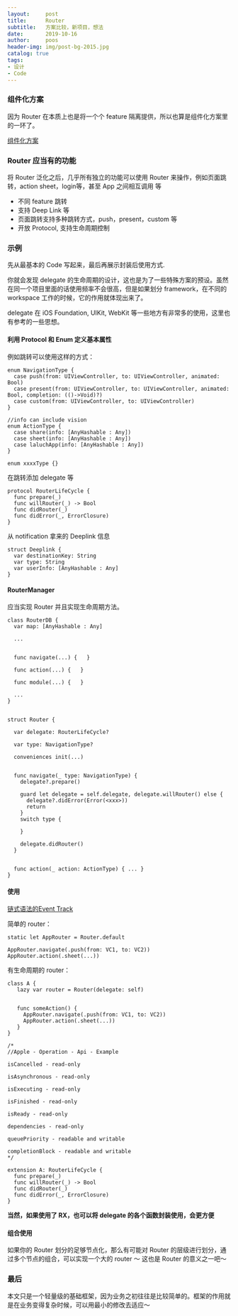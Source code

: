 ```yaml
---
layout:     post
title:      Router
subtitle:   方案比较，新项目，想法
date:       2019-10-16
author:     poos
header-img: img/post-bg-2015.jpg
catalog: true
tags:
- 设计
- Code
---
```



### 组件化方案

因为 Router 在本质上也是将一个个 feature 隔离提供，所以也算是组件化方案里的一环了。

[组件化方案](https://poos.github.io/2018/10/10/Module/)

### Router 应当有的功能

将 Router 泛化之后，几乎所有独立的功能可以使用 Router 来操作，例如页面跳转，action sheet，login等，甚至 App 之间相互调用 等

- 不同 feature 跳转
- 支持 Deep Link 等
- 页面跳转支持多种跳转方式，push，present，custom 等
- 开放 Protocol, 支持生命周期控制


### 示例

先从最基本的 Code 写起来，最后再展示封装后使用方式.

你就会发现 delegate 的生命周期的设计，这也是为了一些特殊方案的预设。虽然在同一个项目里面的话使用频率不会很高，但是如果划分 framework，在不同的 workspace 工作的时候，它的作用就体现出来了。

delegate 在 iOS Foundation, UIKit, WebKit 等一些地方有非常多的使用，这里也有参考的一些思想。

#### 利用 Protocol 和 Enum 定义基本属性

例如跳转可以使用这样的方式：
```
enum NavigationType {
  case push(from: UIViewController, to: UIViewController, animated: Bool)
  case present(from: UIViewController, to: UIViewController, animated: Bool, completion: (()->Void)?)
  case custom(from: UIViewController, to: UIViewController)
}

//info can include vision
enum ActionType {
  case share(info: [AnyHashable : Any])
  case sheet(info: [AnyHashable : Any])
  case laluchApp(info: [AnyHashable : Any])
}

enum xxxxType {}
```


在跳转添加 delegate 等
```
protocol RouterLifeCycle {
  func prepare(_)
  func willRouter(_) -> Bool
  func didRouter(_)
  func didError(_, ErrorClosure)
}
```


从 notification 拿来的 Deeplink 信息
```
struct Deeplink {
  var destinationKey: String
  var type: String
  var userInfo: [AnyHashable : Any]
}
```

#### RouterManager

应当实现 Router 并且实现生命周期方法。

```
class RouterDB {
  var map: [AnyHashable : Any]

  ...


  func navigate(...) {   }

  func action(...) {   }

  func module(...) {   }

  ...
}


struct Router {

  var delegate: RouterLifeCycle?

  var type: NavigationType?

  conveniences init(...)


  func navigate(_ type: NavigationType) {
    delegate?.prepare()

    guard let delegate = self.delegate, delegate.willRouter() else {
      delegate?.didError(Error(<xxx>))
      return
    }
    switch type {

    }

    delegate.didRouter()
  }


  func action(_ action: ActionType) { ... }
}
```

#### 使用


[链式语法的Event Track](https://poos.github.io/2018/07/17/ProjectEvent/)

简单的 router：

```
static let AppRouter = Router.default

AppRouter.navigate(.push(from: VC1, to: VC2))
AppRouter.action(.sheet(...))
```

有生命周期的 router：

```
class A {
   lazy var router = Router(delegate: self)


   func someAction() {
     AppRouter.navigate(.push(from: VC1, to: VC2))
     AppRouter.action(.sheet(...))
   }
}

/*
//Apple - Operation - Api - Example

isCancelled - read-only

isAsynchronous - read-only

isExecuting - read-only

isFinished - read-only

isReady - read-only

dependencies - read-only

queuePriority - readable and writable

completionBlock - readable and writable
*/

extension A: RouterLifeCycle {
  func prepare(_)
  func willRouter(_) -> Bool
  func didRouter(_)
  func didError(_, ErrorClosure)
}
```

**当然，如果使用了 RX，也可以将 delegate 的各个函数封装使用，会更方便**


#### 组合使用


如果你的 Router 划分的足够节点化，那么有可能对 Router 的层级进行划分，通过多个节点的组合，可以实现一个大的 router ～ 这也是 Router 的意义之一吧～


### 最后

本文只是一个轻量级的基础框架，因为业务之初往往是比较简单的。框架的作用就是在业务变得复杂时候，可以用最小的修改去适应～
